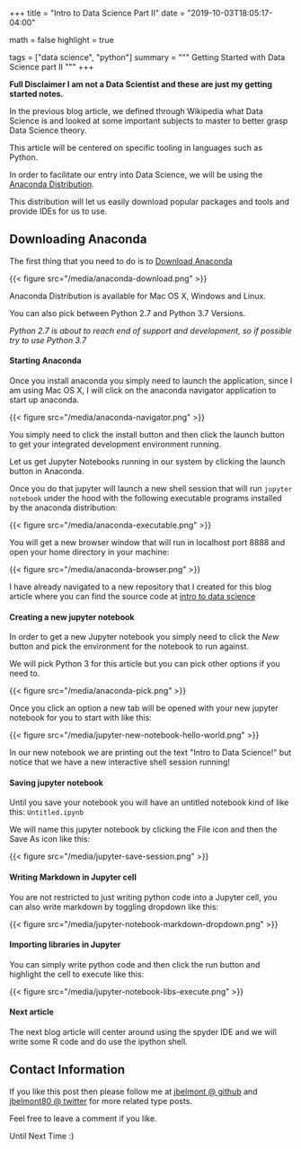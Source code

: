 +++
title = "Intro to Data Science Part II"
date = "2019-10-03T18:05:17-04:00"

math = false
highlight = true

tags = ["data science", "python"]
summary = """
Getting Started with Data Science part II
"""
+++

**Full Disclaimer I am not a Data Scientist and these are just my getting started notes.**

In the previous blog article, we defined through Wikipedia what Data Science is and looked at some important subjects to master to better grasp Data Science theory.

This article will be centered on specific tooling in languages such as Python.

In order to facilitate our entry into Data Science, we will be using the [Anaconda Distribution](https://www.anaconda.com/distribution/).

This distribution will let us easily download popular packages and tools and provide IDEs for us to use.

## Downloading Anaconda

The first thing that you need to do is to [Download Anaconda](https://www.anaconda.com/distribution/#download-section)

{{< figure src="/media/anaconda-download.png" >}}

Anaconda Distribution is available for Mac OS X, Windows and Linux. 

You can also pick between Python 2.7 and Python 3.7 Versions.

*Python 2.7 is about to reach end of support and development, so if possible try to use Python 3.7*

#### Starting Anaconda

Once you install anaconda you simply need to launch the application, since I am using Mac OS X, I will click on the anaconda navigator application to start up anaconda.

{{< figure src="/media/anaconda-navigator.png" >}}

You simply need to click the install button and then click the launch button to get your integrated development environment running.

Let us get Jupyter Notebooks running in our system by clicking the launch button in Anaconda.

Once you do that jupyter will launch a new shell session that will run `jupyter notebook` under the hood with the following executable programs installed by the anaconda distribution:

{{< figure src="/media/anaconda-executable.png" >}}

You will get a new browser window that will run in localhost port 8888 and open your home directory in your machine:

{{< figure src="/media/anaconda-browser.png" >}}

I have already navigated to a new repository that I created for this blog article where you can find the source code at [intro to data science](https://github.com/jbelmont/intro-to-data-science)

#### Creating a new jupyter notebook

In order to get a new Jupyter notebook you simply need to click the *New* button and pick the environment for the notebook to run against.

We will pick Python 3 for this article but you can pick other options if you need to.

{{< figure src="/media/anaconda-pick.png" >}}

Once you click an option a new tab will be opened with your new jupyter notebook for you to start with like this:

{{< figure src="/media/jupyter-new-notebook-hello-world.png" >}}

In our new notebook we are printing out the text "Intro to Data Science!" but notice that we have a new interactive shell session running!

#### Saving jupyter notebook

Until you save your notebook you will have an untitled notebook kind of like this: `Untitled.ipynb`

We will name this jupyter notebook by clicking the File icon and then the Save As icon like this:

{{< figure src="/media/jupyter-save-session.png" >}}

#### Writing Markdown in Jupyter cell

You are not restricted to just writing python code into a Jupyter cell, you can also write markdown by toggling dropdown like this:

{{< figure src="/media/jupyter-notebook-markdown-dropdown.png" >}}

#### Importing libraries in Jupyter

You can simply write python code and then click the run button and highlight the cell to execute like this:

{{< figure src="/media/jupyter-notebook-libs-execute.png" >}}

#### Next article

The next blog article will center around using the spyder IDE and we will write some R code and do use the ipython shell.

## Contact Information 

If you like this post then please follow me at [jbelmont @ github](https://github.com/jbelmont) and [jbelmont80 @ twitter](https://twitter.com/jbelmont80) for more related type posts.

Feel free to leave a comment if you like.

Until Next Time :)
